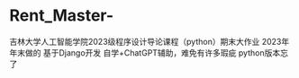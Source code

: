 # Rent_Master-
吉林大学人工智能学院2023级程序设计导论课程（python）期末大作业
2023年年末做的
基于Django开发
自学+ChatGPT辅助，难免有许多瑕疵
python版本忘了
